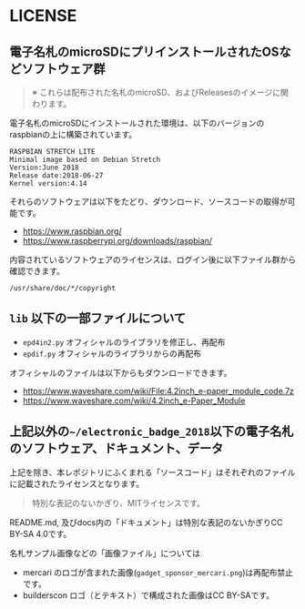 # LICENSE

## 電子名札のmicroSDにプリインストールされたOSなどソフトウェア群

> ※ これらは配布された名札のmicroSD、およびReleasesのイメージに関わります。

電子名札のmicroSDにインストールされた環境は、以下のバージョンのraspbianの上に構築されています。

```
RASPBIAN STRETCH LITE
Minimal image based on Debian Stretch
Version:June 2018
Release date:2018-06-27
Kernel version:4.14
```

それらのソフトウェアは以下をたどり、ダウンロード、ソースコードの取得が可能です。

- https://www.raspbian.org/
- https://www.raspberrypi.org/downloads/raspbian/

内容されているソフトウェアのライセンスは、ログイン後に以下ファイル群から確認できます。

`/usr/share/doc/*/copyright`

## `lib` 以下の一部ファイルについて

- `epd4in2.py` オフィシャルのライブラリを修正し、再配布
- `epdif.py` オフィシャルのライブラリからの再配布

オフィシャルのファイルは以下からもダウンロードできます。

- https://www.waveshare.com/wiki/File:4.2inch_e-paper_module_code.7z
- https://www.waveshare.com/wiki/4.2inch_e-Paper_Module


## 上記以外の`~/electronic_badge_2018`以下の電子名札のソフトウェア、ドキュメント、データ

上記を除き、本レポジトリにふくまれる「ソースコード」はそれぞれのファイルに記載されたライセンスとなります。

> 特別な表記のないかぎり、MITライセンスです。

README.md, 及びdocs内の「ドキュメント」は特別な表記のないかぎりCC BY-SA 4.0です。

名札サンプル画像などの「画像ファイル」については

- mercari のロゴが含まれた画像(`gadget_sponsor_mercari.png`)は再配布禁止です。
- builderscon ロゴ（とテキスト）で構成された画像はCC BY-SAです。
